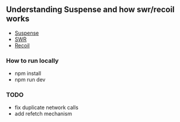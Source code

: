 ## Understanding Suspense and how swr/recoil works

- [Suspense](https://beta.reactjs.org/reference/react/Suspense)
- [SWR](https://swr.vercel.app/)
- [Recoil](https://recoiljs.org/docs/guides/asynchronous-data-queries/)

### How to run locally

- npm install
- npm run dev

### TODO

- fix duplicate network calls
- add refetch mechanism
